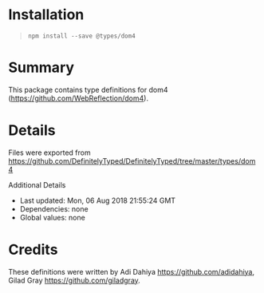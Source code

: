 # Installation
> `npm install --save @types/dom4`

# Summary
This package contains type definitions for dom4 (https://github.com/WebReflection/dom4).

# Details
Files were exported from https://github.com/DefinitelyTyped/DefinitelyTyped/tree/master/types/dom4

Additional Details
 * Last updated: Mon, 06 Aug 2018 21:55:24 GMT
 * Dependencies: none
 * Global values: none

# Credits
These definitions were written by Adi Dahiya <https://github.com/adidahiya>, Gilad Gray <https://github.com/giladgray>.
